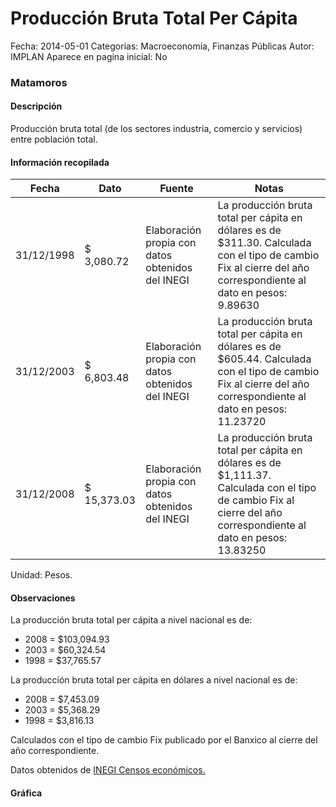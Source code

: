 Producción Bruta Total Per Cápita
=====

Fecha: 2014-05-01
Categorías: Macroeconomía, Finanzas Públicas
Autor: IMPLAN
Aparece en pagina inicial: No

### Matamoros

#### Descripción

Producción bruta total (de los sectores industria, comercio y servicios) entre población total.

<!-- break -->

#### Información recopilada

<table class="table table-hover table-bordered matriz">
  <thead>
    <tr><th>Fecha</th><th>Dato</th><th>Fuente</th><th>Notas</th></tr>
  </thead>
  <tbody>
    <tr><td class="centrado">31/12/1998</td><td class="derecha">$ 3,080.72</td><td>Elaboración propia con datos obtenidos del INEGI</td><td>La producción bruta total per cápita en dólares es de $311.30. Calculada con el tipo de cambio Fix al cierre del año correspondiente al dato en pesos: 9.89630</td></tr>
    <tr><td class="centrado">31/12/2003</td><td class="derecha">$ 6,803.48</td><td>Elaboración propia con datos obtenidos del INEGI</td><td>La producción bruta total per cápita en dólares es de $605.44. Calculada con el tipo de cambio Fix al cierre del año correspondiente al dato en pesos: 11.23720</td></tr>
    <tr><td class="centrado">31/12/2008</td><td class="derecha">$ 15,373.03</td><td>Elaboración propia con datos obtenidos del INEGI</td><td>La producción bruta total per cápita en dólares es de $1,111.37. Calculada con el tipo de cambio Fix al cierre del año correspondiente al dato en pesos: 13.83250</td></tr>
  </tbody>
</table>

Unidad: Pesos.

#### Observaciones

La producción bruta total per cápita a nivel nacional es de:

- 2008 = $103,094.93 
- 2003 = $60,324.54 
- 1998 = $37,765.57 

La producción bruta total per cápita en dólares a nivel nacional es de:

- 2008 = $7,453.09 
- 2003 = $5,368.29 
- 1998 = $3,816.13 

Calculados con el tipo de cambio Fix publicado por el Banxico al cierre del año correspondiente.

Datos obtenidos de [INEGI Censos económicos.](http://www3.inegi.org.mx/sistemas/saic/)

#### Gráfica

<div id="Morrisvrtytrjx" class="grafica"></div>
  <script>
  new Morris.Line({
    element: 'Morrisvrtytrjx',
    data: [
      { fecha: '1998-12-31', dato: 3080.72 },
      { fecha: '2003-12-31', dato: 6803.48 },
      { fecha: '2008-12-31', dato: 15373.03 }
    ],
    xkey: 'fecha',
    ykeys: ['dato'],
    labels: ['Dato'],
    lineColors: ['#FF5B02'],
    xLabelFormat: function(d) {
      return d.getDate()+'/'+(d.getMonth()+1)+'/'+d.getFullYear();
    },
    dateFormat: function (ts) {
      var d = new Date(ts);
      return d.getDate() + '/' + (d.getMonth() + 1) + '/' + d.getFullYear();
    }
  });
  </script>
